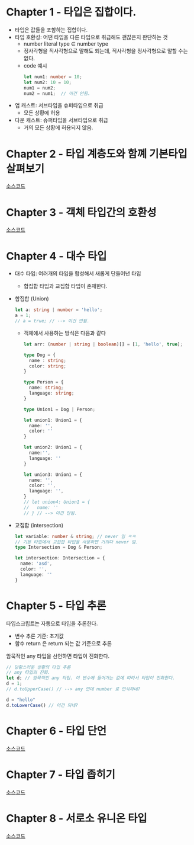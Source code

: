 # Chapter 1 - 타입은 집합이다.

* 타입은 값들을 포함하는 집합이다. 
* 타입 호환성: 어떤 타입을 다른 타입으로 취급해도 괜찮은지 판단하는 것
  * number literal type $\in$ number type
  * 정사각형을 직사각형으로 말해도 되는데, 직사각형을 정사각형으로 말할 수는 없다. 
  * code 예시
    ```ts
    let num1: number = 10;
    let num2: 10 = 10;
    num1 = num2;
    num2 = num1;  // 이건 안됨.
    ```
* 업 캐스트: 서브타입을 슈퍼타입으로 취급
  * 모든 상황에 허용
* 다운 캐스트: 슈퍼타입을 서브타입으로 취급 
  * 거의 모든 상황에 허용되지 않음.


# Chapter 2 - 타입 계층도와 함꼐 기본타입 살펴보기

[소스코드](./src/chapter2.ts)

# Chapter 3 - 객체 타입간의 호환성

[소스코드](./src/chapter3.ts)

# Chapter 4 - 대수 타입

* 대수 타입: 여러개의 타입을 합성해서 새롭게 단들어낸 타입
  * 합집합 타입과 교집합 타입이 존재한다.

* 합집합 (Union)
  ```ts
  let a: string | number = 'hello';
  a = 1;
  // a = true; // --> 이건 안됨.
  ```
  * 객체에서 사용하는 방식은 다음과 같다 
    ```ts
    let arr: (number | string | boolean)[] = [1, 'hello', true];

    type Dog = {
      name : string; 
      color: string;
    }

    type Person = {
      name: string; 
      language: string; 
    }

    type Union1 = Dog | Person;

    let union1: Union1 = {
      name: '',
      color: ''
    }

    let union2: Union1 = {
      name:'',
      language: ''
    }

    let union3: Union1 = {
      name: '',
      color: '',
      language: '',
    }
    // let union4: Union1 = {
    //   name: ''
    // } // --> 이건 안됨.
    ```
* 교집합 (intersection)
  ```ts
  let variable: number & string; // never 임 ㅋㅋ
  // 기본 타입에서 교집합 타입을 사용하면 거의다 never 임.
  type Intersection = Dog & Person;

  let intersection: Intersection = {
    name: 'asd',
    color: '',
    language: ''
  }
  ```

# Chapter 5 - 타입 추론

타입스크립트는 자동으로 타입을 추론한다. 
* 변수 추론 기준: 초기값
* 함수 return 은 return 되는 값 기준으로 추론

암묵적인 any 타입을 선언하면 타입이 진화한다. 
```ts
// 당황스러운 상황의 타입 추론
// any 타입의 진화. 
let d; // 암묵적인 any 타입. 이 변수에 들어가는 값에 따라서 타입이 진화한다.
d = 1;
// d.toUpperCase() // --> any 인데 number 로 인식하네?

d = "hello"
d.toLowerCase() // 이건 되네?
```

# Chapter 6 - 타입 단언

[소스코드](./src/Chapter6.ts)

# Chapter 7 - 타입 좁히기

[소스코드](./src/Chapter7.ts)

# Chapter 8 - 서로소 유니온 타입

[소스코드](./src/Chapter8.ts)